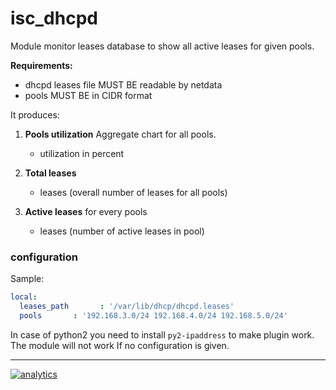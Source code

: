 # isc_dhcpd

Module monitor leases database to show all active leases for given pools.

**Requirements:**

-   dhcpd leases file MUST BE readable by netdata
-   pools MUST BE in CIDR format

It produces:

1.  **Pools utilization** Aggregate chart for all pools.
    -   utilization in percent

2.  **Total leases**
    -   leases (overall number of leases for all pools)

3.  **Active leases** for every pools
    -   leases (number of active leases in pool)

### configuration

Sample:

```yaml
local:
  leases_path       : '/var/lib/dhcp/dhcpd.leases'
  pools       : '192.168.3.0/24 192.168.4.0/24 192.168.5.0/24'
```

In case of python2 you need to  install `py2-ipaddress` to make plugin work.
The module will not work If no configuration is given.

- - -

[![analytics](https://www.google-analytics.com/collect?v=1&aip=1&t=pageview&_s=1&ds=github&dr=https%3A%2F%2Fgithub.com%2Fnetdata%2Fnetdata&dl=https%3A%2F%2Fmy-netdata.io%2Fgithub%2Fcollectors%2Fpython.d.plugin%2Fisc_dhcpd%2FREADME&_u=MAC~&cid=5792dfd7-8dc4-476b-af31-da2fdb9f93d2&tid=UA-64295674-3)](<>)
